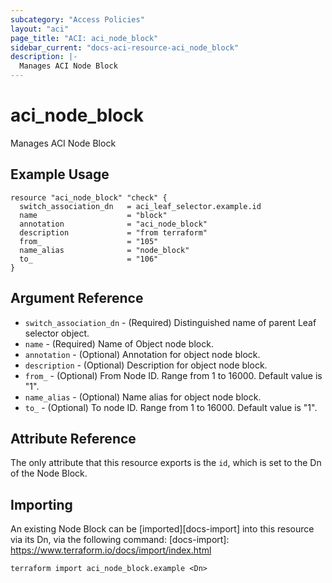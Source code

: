 ```yaml
---
subcategory: "Access Policies"
layout: "aci"
page_title: "ACI: aci_node_block"
sidebar_current: "docs-aci-resource-aci_node_block"
description: |-
  Manages ACI Node Block
---
```


# aci_node_block

Manages ACI Node Block

## Example Usage

```hcl
resource "aci_node_block" "check" {
  switch_association_dn   = aci_leaf_selector.example.id
  name                    = "block"
  annotation              = "aci_node_block"
  description             = "from terraform"
  from_                   = "105"
  name_alias              = "node_block"
  to_                     = "106"
}
```

## Argument Reference

- `switch_association_dn` - (Required) Distinguished name of parent Leaf selector object.
- `name` - (Required) Name of Object node block.
- `annotation` - (Optional) Annotation for object node block.
- `description` - (Optional) Description for object node block.
- `from_` - (Optional) From Node ID. Range from 1 to 16000. Default value is "1".
- `name_alias` - (Optional) Name alias for object node block.
- `to_` - (Optional) To node ID. Range from 1 to 16000. Default value is "1".

## Attribute Reference

The only attribute that this resource exports is the `id`, which is set to the
Dn of the Node Block.

## Importing

An existing Node Block can be [imported][docs-import] into this resource via its Dn, via the following command:
[docs-import]: https://www.terraform.io/docs/import/index.html

```
terraform import aci_node_block.example <Dn>
```
